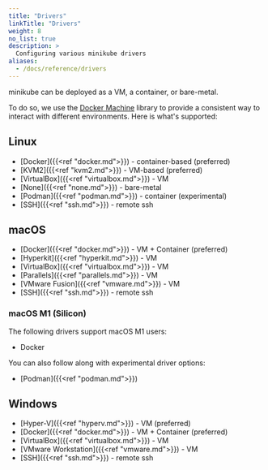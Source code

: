 ```yaml
---
title: "Drivers"
linkTitle: "Drivers"
weight: 8
no_list: true
description: >
  Configuring various minikube drivers
aliases:
  - /docs/reference/drivers
---
```

minikube can be deployed as a VM, a container, or bare-metal.

To do so, we use the [Docker Machine](https://github.com/docker/machine) library to provide a consistent way to interact with different environments. Here is what's supported:

## Linux

* [Docker]({{<ref "docker.md">}}) - container-based (preferred)
* [KVM2]({{<ref "kvm2.md">}}) - VM-based (preferred)
* [VirtualBox]({{<ref "virtualbox.md">}}) - VM
* [None]({{<ref "none.md">}}) -  bare-metal
* [Podman]({{<ref "podman.md">}}) - container (experimental)
* [SSH]({{<ref "ssh.md">}}) - remote ssh


## macOS

* [Docker]({{<ref "docker.md">}}) - VM + Container (preferred)
* [Hyperkit]({{<ref "hyperkit.md">}}) - VM
* [VirtualBox]({{<ref "virtualbox.md">}}) - VM
* [Parallels]({{<ref "parallels.md">}}) - VM
* [VMware Fusion]({{<ref "vmware.md">}}) - VM
* [SSH]({{<ref "ssh.md">}}) - remote ssh

### macOS M1 (Silicon)

The following drivers support macOS M1 users:
* Docker

You can also follow along with experimental driver options:
* [Podman]({{<ref "podman.md">}}) 

## Windows

* [Hyper-V]({{<ref "hyperv.md">}}) - VM (preferred)
* [Docker]({{<ref "docker.md">}}) - VM + Container (preferred)
* [VirtualBox]({{<ref "virtualbox.md">}}) - VM
* [VMware Workstation]({{<ref "vmware.md">}}) - VM
* [SSH]({{<ref "ssh.md">}}) - remote ssh
